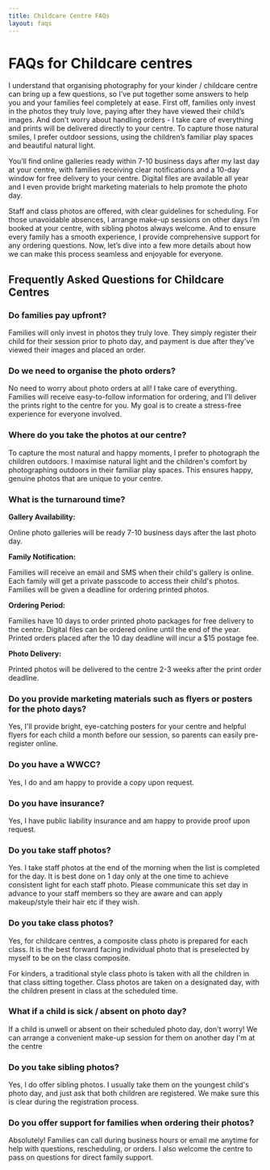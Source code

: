 ```yaml
---
title: Childcare Centre FAQs
layout: faqs
---
```


# FAQs for Childcare centres

I understand that organising photography for your kinder / childcare centre can bring up a few questions, so I’ve put together some answers to help you and your families feel completely at ease. First off, families only invest in the photos they truly love, paying after they have viewed their child’s images. And don’t worry about handling orders - I take care of everything and prints will be delivered directly to your centre.
To capture those natural smiles, I prefer outdoor sessions, using the children’s familiar play spaces and beautiful natural light.

You’ll find online galleries ready within 7-10 business days after my last day at your centre, with families receiving clear notifications and a 10-day window for free delivery to your centre. Digital files are available all year and I even provide bright marketing materials to help promote the photo day.

Staff and class photos are offered, with clear guidelines for scheduling. For those unavoidable absences, I arrange make-up sessions on other days I’m booked at your centre, with sibling photos always welcome. And to ensure every family has a smooth experience, I provide comprehensive support for any ordering questions. Now, let’s dive into a few more details about how we can make this process seamless and enjoyable for everyone.

## Frequently Asked Questions for Childcare Centres

### Do families pay upfront?

Families will only invest in photos they truly love. They simply register their child for their session prior to photo day, and payment is due after they've viewed their images and placed an order.

### Do we need to organise the photo orders?

No need to worry about photo orders at all! I take care of everything. Families will receive easy-to-follow information for ordering, and I’ll deliver the prints right to the centre for you. My goal is to create a stress-free experience for everyone involved.

### Where do you take the photos at our centre?

To capture the most natural and happy moments, I prefer to photograph the children outdoors. I maximise natural light and the children's comfort by photographing outdoors in their familiar play spaces. This ensures happy, genuine photos that are unique to your centre.

### What is the turnaround time?

**Gallery Availability:**

Online photo galleries will be ready 7-10 business days after the last photo day.

**Family Notification:**

Families will receive an email and SMS when their child's gallery is online.
Each family will get a private passcode to access their child's photos.
Families will be given a deadline for ordering printed photos.

**Ordering Period:**

Families have 10 days to order printed photo packages for free delivery to the centre.
Digital files can be ordered online until the end of the year.
Printed orders placed after the 10 day deadline will incur a $15 postage fee.

**Photo Delivery:**

Printed photos will be delivered to the centre 2-3 weeks after the print order deadline.

### Do you provide marketing materials such as flyers or posters for the photo days?

Yes, I'll provide bright, eye-catching posters for your centre and helpful flyers for each child a month before our session, so parents can easily pre-register online.

### Do you have a WWCC?

Yes, I do and am happy to provide a copy upon request.

### Do you have insurance?

Yes, I have public liability insurance and am happy to provide proof upon request.

### Do you take staff photos?

Yes. I take staff photos at the end of the morning when the list is completed for the day. It is best done on 1 day only at the one time to achieve consistent light for each staff photo. Please communicate this set day in advance to your staff members so they are aware and can apply makeup/style their hair etc if they wish.

### Do you take class photos?

Yes, for childcare centres, a composite class photo is prepared for each class. It is the best forward facing individual photo that is preselected by myself to be on the class composite.

For kinders, a traditional style class photo is taken with all the children in that class sitting together. Class photos are taken on a designated day, with the children present in class at the scheduled time.

### What if a child is sick / absent on photo day?

If a child is unwell or absent on their scheduled photo day, don't worry! We can arrange a convenient make-up session for them on another day I'm at the centre

### Do you take sibling photos?

Yes, I do offer sibling photos. I usually take them on the youngest child's photo day, and just ask that both children are registered. We make sure this is clear during the registration process.

### Do you offer support for families when ordering their photos?

Absolutely! Families can call during business hours or email me anytime for help with questions, rescheduling, or orders. I also welcome the centre to pass on questions for direct family support.

